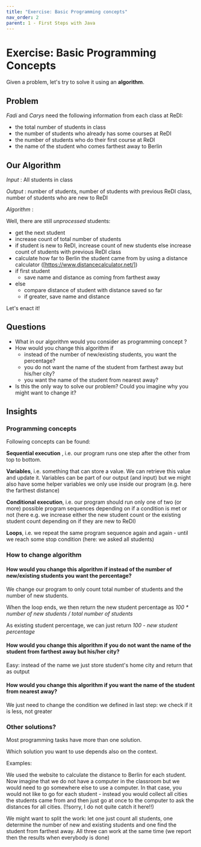 ```yaml
---
title: "Exercise: Basic Programming concepts"
nav_order: 2
parent: 1 - First Steps with Java
---
```


# Exercise: Basic Programming Concepts

Given a problem, let's try to solve it using an **algorithm**.

## Problem

_Fadi_ and _Carys_ need the following information from each class at ReDI:

* the total number of students in class
* the number of students who already has some courses at ReDI
* the number of students who do their first course at ReDI
* the name of the student who comes farthest away to Berlin

## Our Algorithm

_Input_ : All students in class

_Output_ : number of students, number of students with previous ReDI class, number of students who are new to ReDI

_Algorithm_ :

Well, there are still _unprocessed_ students:
* get the next student
* increase count of total number of students
* if student is new to ReDI, increase count of new students else increase count of students with previous ReDI class
* calculate how far to Berlin the student came from by using a distance calculator ([https://www.distancecalculator.net/])
* if first student
  * save name and distance as coming from farthest away
* else
  * compare distance of student with distance saved so far
  * if greater, save name and distance

Let's enact it!

## Questions

* What in our algorithm would you consider as programming concept ?
* How would you change this algorithm if
  * instead of the number of new/existing students, you want the percentage?
  * you do not want the name of the student from farthest away but his/her city?
  * you want the name of the student from nearest away?
* Is this the only way to solve our problem? Could you imagine why you might want to change it? 

## Insights

### Programming concepts
Following concepts can be found:

**Sequential execution** , i.e. our program runs one step after the other from top to bottom.

**Variables**, i.e. something that can store a value. We can retrieve this value and update it. Variables can be part of our output (and input) but we might also have some helper variables we only use inside our program (e.g. here the farthest distance)

**Conditional execution**, i.e. our program should run only one of two (or more) possible program sequences depending on if a condition is met or not (here e.g. we increase either the new student count or the existing student count depending on if they are new to ReDI)

**Loops**, i.e. we repeat the same program sequence again and again - until we reach some stop condition (here: we asked all students)

### How to change algorithm

#### How would you change this algorithm if instead of the number of new/existing students you want the percentage?

We change our program to only count total number of students and the number of new students.

When the loop ends, we then return the new student percentage as _100 * number of new students / total number of students_

As existing student percentage, we can just return _100 - new student percentage_

#### How would you change this algorithm if you do not want the name of the student from farthest away but his/her city?

Easy: instead of the name we just store student's home city and return that as output

#### How would you change this algorithm if you want the name of the student from nearest away?

We just need to change the condition we defined in last step: we check if it is less, not greater

### Other solutions?

Most programming tasks have more than one solution.

Which solution you want to use depends also on the context.

Examples:

We used the website to calculate the distance to Berlin for each student. Now imagine that we do not have a computer in the classroom but we would need to go somewhere else to use a computer. In that case, you would not like to go for each student - instead you would collect all cities the students came from and then just go at once to the computer to ask the distances for all cities. (!!sorry, I do not quite catch it here!!)

We might want to split the work: let one just count all students, one determine the number of new and existing students and one find the student from farthest away. All three can work at the same time (we report then the results when everybody is done)


